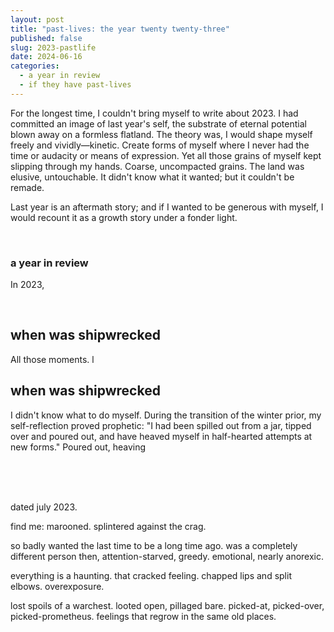```yaml
---
layout: post
title: "past-lives: the year twenty twenty-three"
published: false
slug: 2023-pastlife
date: 2024-06-16
categories:
  - a year in review
  - if they have past-lives
---
```


For the longest time, I couldn't bring myself to write about 2023. I had committed an image of last year's self, the substrate of eternal potential blown away on a formless flatland. The theory was, I would shape myself freely and vividly—kinetic. Create forms of myself where I never had the time or audacity or means of expression. Yet all those grains of myself kept slipping through my hands. Coarse, uncompacted grains. The land was elusive, untouchable. It didn't know what it wanted; but it couldn't be remade.

Last year is an aftermath story; and if I wanted to be generous with myself, I would recount it as a growth story under a fonder light. 

<br />

### a year in review

In 2023, 


<!--more-->

<br />


## when was shipwrecked

All those moments. l


## when was shipwrecked

I didn't know what to do myself. During the transition of the winter prior, my self-reflection proved prophetic: "I had been spilled out from a jar, tipped over and poured out, and have heaved myself in half-hearted attempts at new forms." Poured out, heaving


<br /> 
<br />
<br />

dated july 2023. 

find me: marooned. splintered against the crag.

so badly wanted the last time to be a long time ago. was a completely different person then, attention-starved, greedy. emotional, nearly anorexic.

everything is a haunting. that cracked feeling. chapped lips and split elbows. overexposure.

lost spoils of a warchest. looted open, pillaged bare. picked-at, picked-over, picked-prometheus. feelings that regrow in the same old places.

<br />
<br />
<br />

